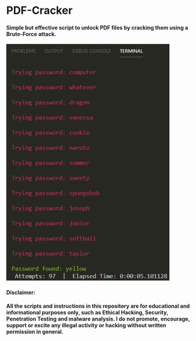 # PDF-Cracker
#### Simple but effective script to unlock PDF files by cracking them using a Brute-Force attack.

<img src="pdfcracker.jpg">


#### Disclaimer:
**All the scripts and instructions in this repository are for educational and informational purposes only, such as Ethical Hacking, Security, Penetration Testing and malware analysis. I do not promote, encourage, support or excite any illegal activity or hacking without written permission in general.**
